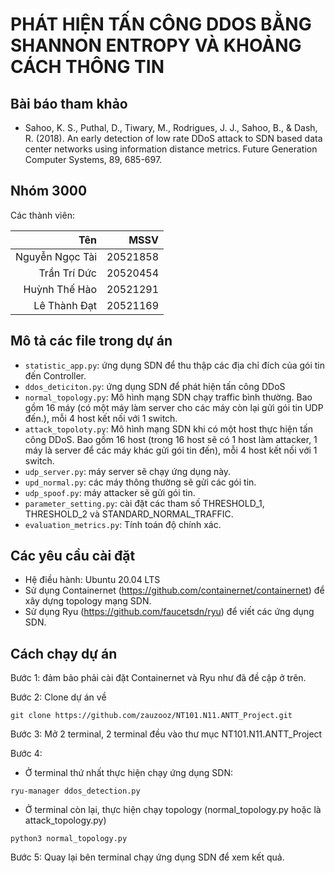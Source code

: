 # PHÁT HIỆN TẤN CÔNG DDOS BẰNG SHANNON ENTROPY VÀ KHOẢNG CÁCH THÔNG TIN

## Bài báo tham khảo

- Sahoo, K. S., Puthal, D., Tiwary, M., Rodrigues, J. J., Sahoo, B., & Dash, R. (2018). An early detection of low rate DDoS attack to SDN based data center networks using information distance metrics. Future Generation Computer Systems, 89, 685-697.

## Nhóm 3000

Các thành viên:

|             Tên |     MSSV |
| --------------: | -------: |
| Nguyễn Ngọc Tài | 20521858 |
|    Trần Trí Dức | 20520454 |
|   Huỳnh Thế Hào | 20521291 |
|    Lê Thành Đạt | 20521169 |

## Mô tả các file trong dự án

- `statistic_app.py`: ứng dụng SDN để thu thập các địa chỉ đích của gói tin đến Controller.
- `ddos_deticiton.py`: ứng dụng SDN để phát hiện tấn công DDoS
- `normal_topology.py`: Mô hình mạng SDN chạy traffic bình thường. Bao gồm 16 máy (có một máy làm server cho các máy còn lại gửi gói tin UDP đến.), mỗi 4 host kết nối với 1 switch.
- `attack_topoloty.py`: Mô hình mạng SDN khi có một host thực hiện tấn công DDoS. Bao gồm 16 host (trong 16 host sẽ có 1 host làm attacker, 1 máy là server để các máy khác gửi gói tin đến), mỗi 4 host kết nối với 1 switch.
- `udp_server.py`: máy server sẽ chạy ứng dụng này.
- `upd_normal.py`: các máy thông thường sẽ gửi các gói tin.
- `udp_spoof.py`: máy attacker sẽ gửi gói tin.
- `parameter_setting.py`: cài đặt các tham số THRESHOLD_1, THRESHOLD_2 và STANDARD_NORMAL_TRAFFIC.
- `evaluation_metrics.py`: Tính toán độ chính xác.

## Các yêu cầu cài đặt

- Hệ điều hành: Ubuntu 20.04 LTS
- Sử dụng Containernet (https://github.com/containernet/containernet) để xây dựng topology mạng SDN.
- Sử dụng Ryu (https://github.com/faucetsdn/ryu) để viết các ứng dụng SDN.

## Cách chạy dự án

Bước 1: đảm bảo phải cài đặt Containernet và Ryu như đã đề cập ở trên.

Bước 2: Clone dự án về

```Shell
git clone https://github.com/zauzooz/NT101.N11.ANTT_Project.git
```

Bước 3: Mở 2 terminal, 2 terminal đều vào thư mục NT101.N11.ANTT_Project

Bước 4:

- Ở terminal thứ nhất thực hiện chạy ứng dụng SDN:

```Shell
ryu-manager ddos_detection.py
```

- Ở terminal còn lại, thực hiện chạy topology (normal_topology.py hoặc là attack_topology.py)

```Shell
python3 normal_topology.py
```

Bước 5: Quay lại bên terminal chạy ứng dụng SDN để xem kết quả.
